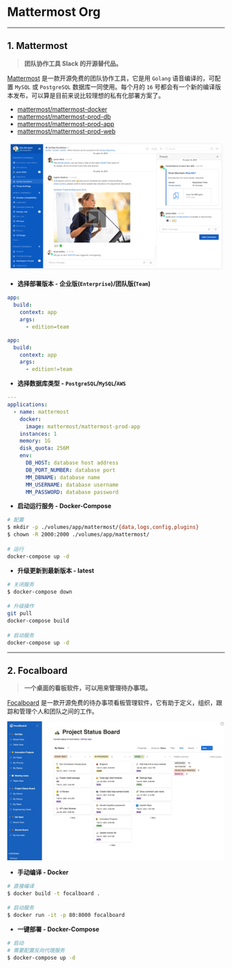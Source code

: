 # Mattermost Org

---

## 1. Mattermost

> **团队协作工具 Slack 的开源替代品。**

[Mattermost](https://github.com/mattermost/mattermost-server) 是一款开源免费的团队协作工具，它是用 `Golang` 语音编译的，可配置 `MySQL` 或 `PostgreSQL` 数据库一同使用。每个月的 `16` 号都会有一个新的编译版本发布，可以算是目前来说比较理想的私有化部署方案了。

- [mattermost/mattermost-docker](https://github.com/mattermost/mattermost-docker)
- [mattermost/mattermost-prod-db](https://hub.docker.com/r/mattermost/mattermost-prod-db)
- [mattermost/mattermost-prod-app](https://hub.docker.com/r/mattermost/mattermost-prod-app)
- [mattermost/mattermost-prod-web](https://hub.docker.com/r/mattermost/mattermost-prod-web)

![Mattermost](../../images/composes/linux-mattermost-service.png)

- **选择部署版本 - 企业版(`Enterprise`)/团队版(`Team`)**

```yaml
app:
  build:
    context: app
    args:
      - edition=team
```

```yaml
app:
  build:
    context: app
    args:
      - edition!=team
```

- **选择数据库类型 - `PostgreSQL`/`MySQL`/`AWS`**

```yaml
---
applications:
  - name: mattermost
    docker:
      image: mattermost/mattermost-prod-app
    instances: 1
    memory: 1G
    disk_quota: 256M
    env:
      DB_HOST: database host address
      DB_PORT_NUMBER: database port
      MM_DBNAME: database name
      MM_USERNAME: database username
      MM_PASSWORD: database password
```

- **启动运行服务 - Docker-Compose**

```bash
# 配置
$ mkdir -p ./volumes/app/mattermost/{data,logs,config,plugins}
$ chown -R 2000:2000 ./volumes/app/mattermost/

# 运行
docker-compose up -d
```

- **升级更新到最新版本 - latest**

```bash
# 关闭服务
$ docker-compose down

# 升级操作
git pull
docker-compose build

# 启动服务
docker-compose up -d
```

---

## 2. Focalboard

> **一个桌面的看板软件，可以用来管理待办事项。**

[Focalboard](https://nextcloud.com/) 是一款开源免费的待办事项看板管理软件，它有助于定义，组织，跟踪和管理个人和团队之间的工作。

![Focalboard](../../images/composes/linux-focalboard-service.jpg)

- **手动编译 - Docker**

```bash
# 直接编译
$ docker build -t focalboard .

# 启动服务
$ docker run -it -p 80:8000 focalboard
```

- **一键部署 - Docker-Compose**

```bash
# 启动
# 需要配置反向代理服务
$ docker-compose up -d
```
